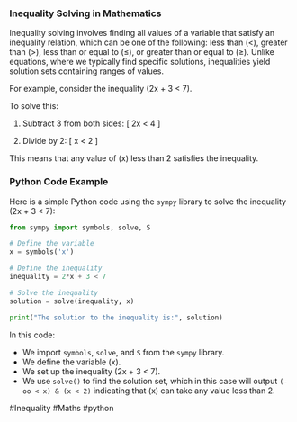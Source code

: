 ### Inequality Solving in Mathematics

Inequality solving involves finding all values of a variable that satisfy an inequality relation, which can be one of the following: less than (<), greater than (>), less than or equal to (≤), or greater than or equal to (≥). Unlike equations, where we typically find specific solutions, inequalities yield solution sets containing ranges of values.

For example, consider the inequality \(2x + 3 < 7\).

To solve this:

1. Subtract 3 from both sides: 
   \[
   2x < 4
   \]

2. Divide by 2:
   \[
   x < 2
   \]

This means that any value of \(x\) less than 2 satisfies the inequality.

### Python Code Example

Here is a simple Python code using the `sympy` library to solve the inequality \(2x + 3 < 7\):

```python
from sympy import symbols, solve, S

# Define the variable
x = symbols('x')

# Define the inequality
inequality = 2*x + 3 < 7

# Solve the inequality
solution = solve(inequality, x)

print("The solution to the inequality is:", solution)
```

In this code:
- We import `symbols`, `solve`, and `S` from the `sympy` library.
- We define the variable \(x\).
- We set up the inequality \(2x + 3 < 7\).
- We use `solve()` to find the solution set, which in this case will output `(-oo < x) & (x < 2)` indicating that \(x\) can take any value less than 2.

#Inequality #Maths #python